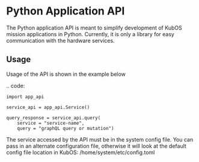 # Python Application API

The Python application API is meant to simplify development of KubOS mission applications in Python. Currently, it is only a library for easy communication with the hardware services.

## Usage

Usage of the API is shown in the example below

.. code:

    import app_api

    service_api = app_api.Service()

    query_response = service_api.query(
        service = "service-name",
        query = "graphQL query or mutation")

The service accessed by the API must be in the system config file. You can pass in an alternate configuration file, otherwise it will look at the default config file location in KubOS: /home/system/etc/config.toml
